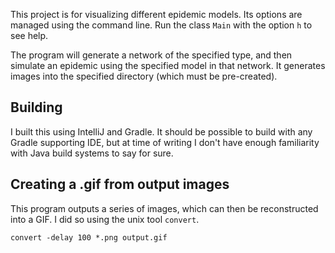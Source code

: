 This project is for visualizing different epidemic models. Its options are managed using the command line.
Run the class `Main` with the option `h` to see help.

The program will generate a network of the specified type, and then simulate an epidemic using the specified model in that network.
It generates images into the specified directory (which must be pre-created).

## Building
I built this using IntelliJ and Gradle. It should be possible to build with any Gradle supporting IDE, but at time of
writing I don't have enough familiarity with Java build systems to say for sure.

## Creating a .gif from output images
This program outputs a series of images, which can then be reconstructed into a GIF. I did so using the unix tool `convert`.
```
convert -delay 100 *.png output.gif
```